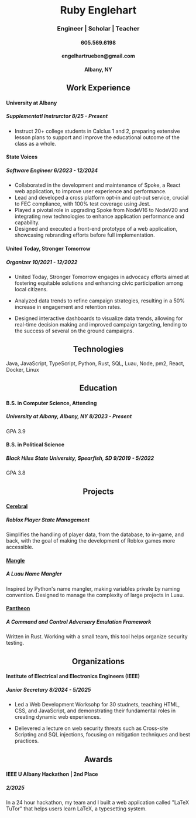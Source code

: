 <div align="center">

<h1>Ruby Englehart</h1>
<h3>Engineer | Scholar | Teacher</h3>
<h4>605.569.6198</h4>
<h4>engelhartrueben@gmail.com</h4>
<h4>Albany, NY</h4>

</div>

<div>
<div align="center">

<h2>Work Experience</h2>
</div>

<h4 id="-b-university-at-albany-b-"><b>University at Albany</b></h4>
<h5 id="supplementatl-instrurctor-i-8-25-present-i-">Supplementatl Instrurctor <i>8/25 - Present</i></h5>
<ul>
<li>Instruct 20+ college students in Calclus 1 and 2, preparing extensive lesson plans to support and improve the educational outcome of the class as a whole.</li>
</ul>

<h4 id="-b-state-voices-b-"><b>State Voices</b></h4>
<h5 id="software-engineer-i-6-2023-12-2024-i-">Software Engineer <i>6/2023 - 12/2024</i></h5>
<ul>
<li>Collaborated in the development and maintenance of Spoke, a React web application, to improve user experience and performance.</li>
<li>Lead and developed a cross platform opt-in and opt-out service, crucial to FEC compliance, with 100% test coverage using Jest.</li>
<li>Played a pivotal role in upgrading Spoke from NodeV16 to NodeV20 and integrating new technologies to enhance application performance and capability.</li>
<li>Designed and executed a front-end prototype of a web application, showcasing rebranding efforts before full implementation.</li>
</ul>

<h4 id="-b-united-today-stronger-tomorrow-b-"><b>United Today, Stronger Tomorrow</b></h4>
<h5 id="organizer-i-10-2021-12-2022-i-">Organizer <i>10/2021 - 12/2022</i></h5>
<ul>
<p><li>United Today, Stronger Tomorrow engages in advocacy efforts aimed at fostering equitable solutions and enhancing civic participation among local citizens.</li></p>
<p><li>Analyzed data trends to refine campaign strategies, resulting in a 50% increase in engagement and retention rates.</li></p>
<p><li>Designed interactive dashboards to visualize data trends, allowing for real-time decision making and improved campaign targeting, lending to the success of several on the ground campaigns.</li></p>
</ul>
</div>

<div>
<div align="center">

<h2>Technologies</h2>
</div>
Java, JavaScript, TypeScript, Python, Rust, SQL, Luau, Node, pm2, React, Docker, Linux
</div>

<div>
<div align="center">

<h2>Education</h2>
</div>

<h4 id="b-s-in-computer-science-attending">B.S. in Computer Science, Attending</h4>
<h5 id="university-at-albany-albany-ny-i-8-2023-present-i-">University at Albany, Albany, NY <i>8/2023 - Present</i></h5>
<p>GPA 3.9</p>
<h4 id="b-s-in-political-science">B.S. in Political Science</h4>
<h5 id="black-hilss-state-university-spearfish-sd-i-9-2019-5-2022-i-">Black Hilss State University, Spearfish, SD <i>9/2019 - 5/2022</i></h5>
<p>GPA 3.8</p>
</div>

<div>
<div align="center">

<h2>Projects</h2>
</div>

<h4 id="-a-href-https-github-com-cerebrallabs-cerebral-cerebral-a-"><a href="https://github.com/CerebralLabs/cerebral">Cerebral</a></h4>
<h5 id="roblox-player-state-management">Roblox Player State Management</h5>
<p>Simplifies the handling of player data, from the database, to in-game, and back, with the goal of making the development of Roblox games more accessible.</p>

<h4 id="-a-href-https-github-com-cerebrallabs-mangle-mangle-a-"><a href="https://github.com/CerebralLabs/mangle">Mangle</a></h4>
<h5 id="a-luau-name-mangler">A Luau Name Mangler</h5>
<p>Inspired by Python&#39;s name mangler, making variables private by naming convention. Designed to manage the complexity of large projects in Luau.</p>

<h4 id="-a-href-https-github-com-coal-rock-pantheon-pantheon-a-"><a href="https://github.com/coal-rock/Pantheon">Pantheon</a></h4>
<h5 id="a-command-and-control-adversary-emulation-framework">A Command and Control Adversary Emulation Framework</h5>
<p>Written in Rust. Working with a small team,  this tool helps organize security testing.</p>
</div>

<div>
<div align="center">

<h2>Organizations</h2>
</div>

<h4 id="institute-of-electrical-and-electronics-engineers-ieee-">Institute of Electrical and Electronics Engineers (IEEE)</h4>
<h5 id="junior-secretary-i-8-2024-5-2025-i-">Junior Secretary <i>8/2024 - 5/2025</i></h5>
<ul>
<p><li>Led a Web Development Worksohp for 30 studnets, teaching HTML, CSS, and JavaScript, and demonstrating their fundamental roles in creating dynamic web experiences.</li></p>
<p><li>Delievered a lecture on web security threats such as Cross-site Scripting and SQL injections, focusing on mitigation techniques and best practices. </li></p>
</ul>
</div>

<div>
<div align="center">

<h2>Awards</h2>
</div>

<h4 id="ieee-u-albany-hackathon-2nd-place">IEEE U Albany Hackathon | 2nd Place</h4>
<h5 id="-i-2-2025-i-"><i>2/2025</i></h5>
<p>In a 24 hour hackathon, my team and I built a web application called &quot;LaTeX TuTor&quot; that helps users learn LaTeX, a typesetting system.
</div>

